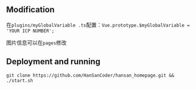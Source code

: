 ## Modification
在`plugins/myGlobalVariable .ts`配置：`Vue.prototype.$myGlobalVariable = 'YOUR ICP NUMBER';`

图片信息可以在`pages`修改

## Deployment and running

`git clone https://github.com/HanSanCoder/hansan_homepage.git && ./start.sh`
